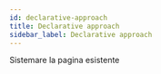 ```yaml
---
id: declarative-approach
title: Declarative approach
sidebar_label: Declarative approach
---
```


Sistemare la pagina esistente
